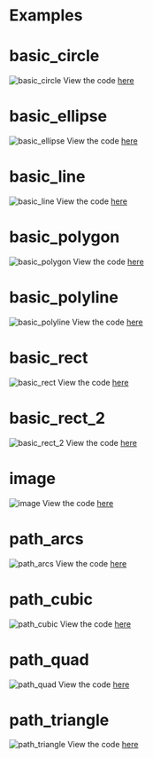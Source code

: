 # Examples

# basic_circle

![basic_circle](./examples/basic_circle.svg)
View the code [here](./examples/basic_circle.mo)

# basic_ellipse

![basic_ellipse](./examples/basic_ellipse.svg)
View the code [here](./examples/basic_ellipse.mo)

# basic_line

![basic_line](./examples/basic_line.svg)
View the code [here](./examples/basic_line.mo)

# basic_polygon

![basic_polygon](./examples/basic_polygon.svg)
View the code [here](./examples/basic_polygon.mo)

# basic_polyline

![basic_polyline](./examples/basic_polyline.svg)
View the code [here](./examples/basic_polyline.mo)

# basic_rect

![basic_rect](./examples/basic_rect.svg)
View the code [here](./examples/basic_rect.mo)

# basic_rect_2

![basic_rect_2](./examples/basic_rect_2.svg)
View the code [here](./examples/basic_rect_2.mo)

# image

![image](./examples/image.svg)
View the code [here](./examples/image.mo)

# path_arcs

![path_arcs](./examples/path_arcs.svg)
View the code [here](./examples/path_arcs.mo)

# path_cubic

![path_cubic](./examples/path_cubic.svg)
View the code [here](./examples/path_cubic.mo)

# path_quad

![path_quad](./examples/path_quad.svg)
View the code [here](./examples/path_quad.mo)

# path_triangle

![path_triangle](./examples/path_triangle.svg)
View the code [here](./examples/path_triangle.mo)

